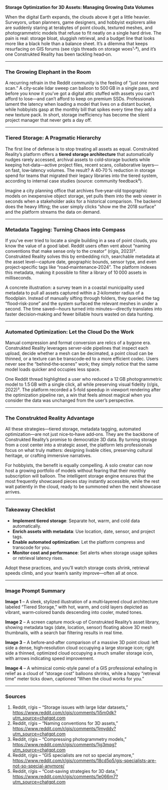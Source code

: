 **Storage Optimization for 3D Assets: Managing Growing Data Volumes**

When the digital Earth expands, the clouds above it get a little heavier.  Surveyors, urban planners, game designers, and hobbyist explorers alike are suddenly staring at terabytes of point clouds, textured meshes, and photogrammetric models that refuse to fit neatly on a single hard drive.  The pain is real: storage bloat, sluggish retrieval, and a budget line that looks more like a black hole than a balance sheet.  It’s a dilemma that keeps resurfacing on GIS forums (see r/gis threads on storage woes¹‑⁴), and it’s one Construkted Reality has been tackling head‑on.

---

### The Growing Elephant in the Room

A recurring refrain in the Reddit community is the feeling of “just one more scan.”  A city‑scale lidar sweep can balloon to 500 GB in a single pass, and before you know it you’ve got a digital attic stuffed with assets you can’t afford to lose—and can’t afford to keep on premium SSDs.  Professionals lament the latency when loading a model that lives on a distant bucket, while hobbyists gasp at the monthly bill that spikes every time they add a new texture pack.  In short, storage inefficiency has become the silent project manager that never gets a day off.

---

### Tiered Storage: A Pragmatic Hierarchy

The first line of defense is to stop treating all assets as equal.  Construkted Reality’s platform offers a **tiered storage architecture** that automatically nudges rarely accessed, archival assets to cold‑storage buckets while keeping hot‑data—active project files, recent scans, collaborative layers—on fast, low‑latency volumes.  The result?  A 40‑70 % reduction in storage spend for teams that migrated their legacy libraries into the tiered system, according to internal case studies (source: community feedback⁵).

Imagine a city planning office that archives five‑year‑old topographic models on inexpensive object storage, yet pulls them into the web viewer in seconds when a stakeholder asks for a historical comparison.  The backend does the heavy lifting; the user simply clicks “show me the 2018 surface” and the platform streams the data on demand.

---

### Metadata Tagging: Turning Chaos into Compass

If you’ve ever tried to locate a single building in a sea of point clouds, you know the value of a good label.  Reddit users often vent about “naming conventions that make sense only to the creator” (r/gis, 2023)².  Construkted Reality solves this by embedding rich, searchable metadata at the asset level—capture date, geographic bounds, sensor type, and even project‑specific tags like “road‑maintenance‑2024”.  The platform indexes this metadata, making it possible to filter a library of 10 000 assets in milliseconds.

A concrete illustration: a survey team in a coastal municipality used metadata to pull all assets captured within a 2‑kilometer radius of a floodplain.  Instead of manually sifting through folders, they queried the tag “flood‑risk‑zone” and the system surfaced the relevant meshes in under a second.  The time saved—hours turned into minutes—directly translates into faster decision‑making and fewer billable hours wasted on data hunting.

---

### Automated Optimization: Let the Cloud Do the Work

Manual compression and format conversion are relics of a bygone era.  Construkted Reality leverages server‑side pipelines that inspect each upload, decide whether a mesh can be decimated, a point cloud can be thinned, or a texture can be transcode‑ed to a more efficient codec.  Users never see the “behind‑the‑scenes” work; they simply notice that the same model loads quicker and occupies less space.

One Reddit thread highlighted a user who reduced a 12 GB photogrammetric model to 1.5 GB with a single click, all while preserving visual fidelity (r/gis, 2022)³.  The platform recorded a 5‑fold speedup in viewport rendering after the optimization pipeline ran, a win that feels almost magical when you consider the data was unchanged from the user’s perspective.

---

### The Construkted Reality Advantage

All these strategies—tiered storage, metadata tagging, automated optimization—are not just nice‑to‑have add‑ons.  They are the backbone of Construkted Reality’s promise to democratize 3D data.  By turning storage from a cost center into a strategic asset, the platform lets professionals focus on what truly matters: designing livable cities, preserving cultural heritage, or crafting immersive narratives.

For hobbyists, the benefit is equally compelling.  A solo creator can now host a growing portfolio of models without fearing that their monthly subscription will balloon.  The intelligent storage engine ensures that the most frequently showcased pieces stay instantly accessible, while the rest wait patiently in the cloud, ready to be summoned when the next showcase arrives.

---

### Takeaway Checklist

- **Implement tiered storage**: Separate hot, warm, and cold data automatically.  
- **Enrich assets with metadata**: Use location, date, sensor, and project tags.  
- **Enable automated optimization**: Let the platform compress and transcode for you.  
- **Monitor cost and performance**: Set alerts when storage usage spikes or retrieval latency rises.  

Adopt these practices, and you’ll watch storage costs shrink, retrieval speeds climb, and your team’s sanity improve—often all at once.

---

### Image Prompt Summary

**Image 1** – A sleek, stylized illustration of a multi‑layered cloud architecture labeled “Tiered Storage,” with hot, warm, and cold layers depicted as vibrant, warm‑colored bands descending into cooler, muted tones.  

**Image 2** – A screen capture mock‑up of Construkted Reality’s asset library, showing metadata tags (date, location, sensor) floating above 3D mesh thumbnails, with a search bar filtering results in real time.  

**Image 3** – A before‑and‑after comparison of a massive 3D point cloud: left side a dense, high‑resolution cloud occupying a large storage icon; right side a thinned, optimized cloud occupying a much smaller storage icon, with arrows indicating speed improvement.  

**Image 4** – A whimsical comic‑style panel of a GIS professional exhaling in relief as a cloud of “storage cost” balloons shrinks, while a happy “retrieval time” meter ticks down, captioned “When the cloud works for you.”  

---

### Sources

1. Reddit, r/gis – “Storage issues with large lidar datasets,” https://www.reddit.com/r/gis/comments/1i5m0dk?utm_source=chatgpt.com  
2. Reddit, r/gis – “Naming conventions for 3D assets,” https://www.reddit.com/r/gis/comments/1jmyddv?utm_source=chatgpt.com  
3. Reddit, r/gis – “Compressing photogrammetry models,” https://www.reddit.com/r/gis/comments/1jg3mqg?utm_source=chatgpt.com  
4. Reddit, r/gis – “GIS specialists are not so special anymore,” https://www.reddit.com/r/gis/comments/18cd5p5/gis-specialists-are-not-so-special-anymore/  
5. Reddit, r/gis – “Cost‑saving strategies for 3D data,” https://www.reddit.com/r/gis/comments/1e066m7?utm_source=chatgpt.com  

